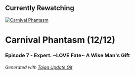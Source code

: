 ﻿
## Currently Rewatching

[![Carnival Phantasm](https://s4.anilist.co/file/anilistcdn/media/anime/cover/medium/bx10012-MNLVctKXaIAf.jpg)](https://anilist.co/anime/10012)

# Carnival Phantasm (12/12)

### Episode 7 - Expert. ~LOVE Fate~ A Wise Man's Gift

###### *Generated with [Taiga Update Git](https://github.com/nike4613/taiga-update-git)*